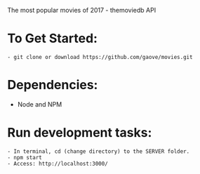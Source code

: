 The most popular movies of 2017 - themoviedb API

# To Get Started:
```
- git clone or download https://github.com/gaove/movies.git

```
# Dependencies:
- Node and NPM


# Run development tasks:
```
- In terminal, cd (change directory) to the SERVER folder. 
- npm start
- Access: http://localhost:3000/
```